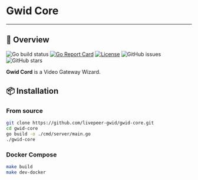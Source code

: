 # Gwid Core

---

## 🚀 Overview

![Go build status](https://github.com/livepeer-gwid/gwid-core/workflows/Go/badge.svg)
[![Go Report Card](https://goreportcard.com/badge/github.com/livepeer-gwid/gwid-core)](https://goreportcard.com/report/github.com/livepeer-gwid/gwid-core)
[![License](https://img.shields.io/github/license/livepeer-gwid/gwid-core)](LICENSE)
![GitHub issues](https://img.shields.io/github/issues/livepeer-gwid/gwid-core)
![GitHub stars](https://img.shields.io/github/stars/livepeer-gwid/gwid-core)

**Gwid Cord** is a Video Gateway Wizard.

## 📦 Installation

### From source

```bash
git clone https://github.com/livepeer-gwid/gwid-core.git
cd gwid-core
go build -o ./cmd/server/main.go
./gwid-core

```

### Docker Compose

```bash
make build
make dev-docker
```
